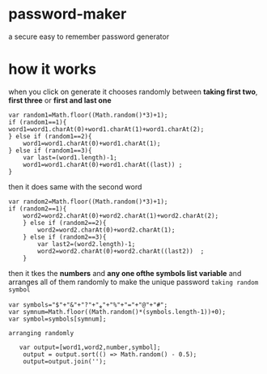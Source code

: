 # password-maker
a secure easy to remember password generator 
# how it works
when you click on generate 
it chooses randomly between **taking first two**, **first three** or **first and last one**
```
var random1=Math.floor((Math.random()*3)+1);
if (random1==1){
word1=word1.charAt(0)+word1.charAt(1)+word1.charAt(2);
} else if (random1==2){
    word1=word1.charAt(0)+word1.charAt(1);
} else if (random1==3){
    var last=(word1.length)-1;
    word1=word1.charAt(0)+word1.charAt((last)) ; 
}
```
then it does same with the second word
```
var random2=Math.floor((Math.random()*3)+1);
if (random2==1){
    word2=word2.charAt(0)+word2.charAt(1)+word2.charAt(2);
    } else if (random2==2){
        word2=word2.charAt(0)+word2.charAt(1);
    } else if (random2==3){
        var last2=(word2.length)-1;
        word2=word2.charAt(0)+word2.charAt((last2))  ;
    }
```
then it tkes the **numbers** and **any one ofthe symbols list variable** and arranges all of them randomly to make the unique password
`taking random symbol`
```
var symbols="$"+"&"+"?"+"⁎"+"%"+"="+"@"+"#";
var symnum=Math.floor((Math.random()*(symbols.length-1))+0);
var symbol=symbols[symnum];
```
`arranging randomly`
```
   var output=[word1,word2,number,symbol];
    output = output.sort(() => Math.random() - 0.5);
    output=output.join('');
```
